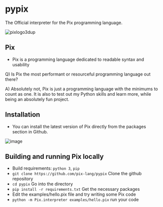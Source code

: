# pypix
The Official interpreter for the Pix programming language.

![pixlogo3dup](https://user-images.githubusercontent.com/77634274/133933971-7c102160-9f8a-4944-93af-d29ed5465ce6.jpeg)


## Pix
  - Pix is a programming language dedicated to readable syntax and usability

  Q) Is Pix the most performant or resourceful programming language out there?
  
  A) Absolutely not, Pix is just a programming language with the minimums to count as one.
  It is also to test out my Python skills and learn more, while being an absolutely fun project.

## Installation 
  - You can install the latest version of Pix directly from the packages section in Github.

![image](https://user-images.githubusercontent.com/77634274/133933845-7a8d1c4b-0345-4c62-bcf3-00ee2f3c1952.png)


## Building and running Pix locally
  - Build requirements: `python 3`, `pip`
  - `git clone https://github.com/pix-lang/pypix` Clone the github repository
  - `cd pypix` Go into the directory
  - `pip install -r requirements.txt` Get the necessary packages
  - Edit the examples/hello.pix file and try writing some Pix code
  - `python -m Pix.interpreter examples/hello.pix` run your code

